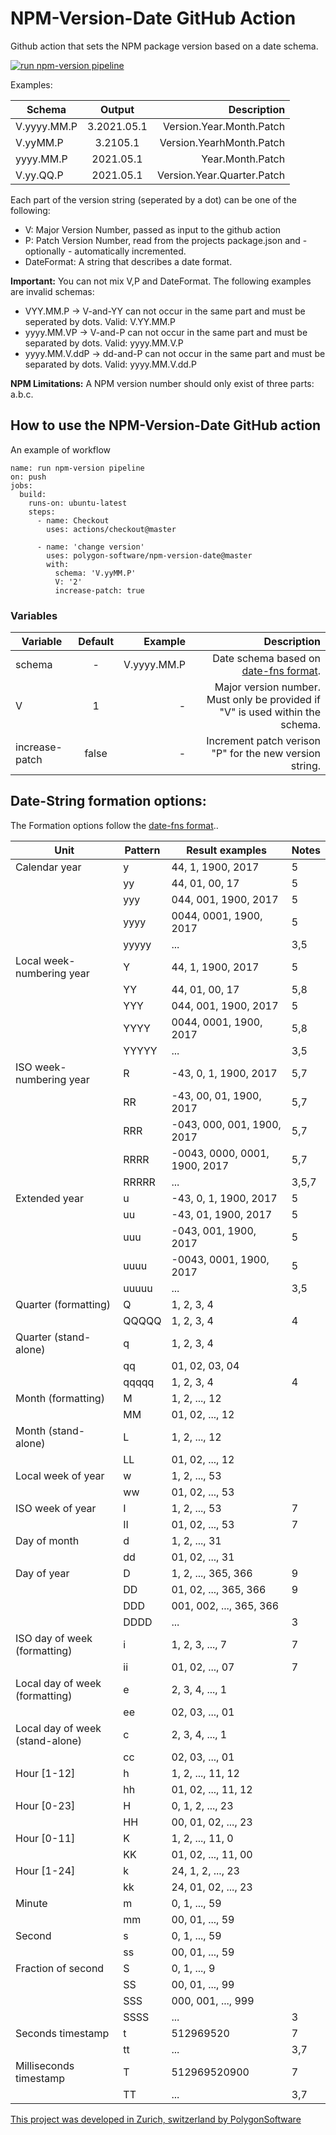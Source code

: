 # NPM-Version-Date GitHub Action  

Github action that sets the NPM package version based on a date schema.

[![run npm-version pipeline](https://github.com/polygon-software/npm-version-date/actions/workflows/main.yml/badge.svg)](https://github.com/polygon-software/npm-version-date/actions/workflows/main.yml)

Examples:

| Schema        | Output        | Description  |
| ------------- |:-------------:| ------------:|
| V.yyyy.MM.P | 3.2021.05.1 | Version.Year.Month.Patch |
| V.yyMM.P | 3.2105.1  | Version.YearhMonth.Patch |
| yyyy.MM.P | 2021.05.1 | Year.Month.Patch |
| V.yy.QQ.P | 2021.05.1 | Version.Year.Quarter.Patch |

Each part of the version string (seperated by a dot) can be one of the following:
- V: Major Version Number, passed as input to the github action
- P: Patch Version Number, read from the projects package.json and - optionally - automatically incremented.
- DateFormat: A string that describes a date format.

**Important:** You can not mix V,P and DateFormat. The following examples are invalid schemas:
- VYY.MM.P -> V-and-YY can not occur in the same part and must be seperated by dots. Valid: V.YY.MM.P
- yyyy.MM.VP -> V-and-P can not occur in the same part and must be separated by dots. Valid: yyyy.MM.V.P
- yyyy.MM.V.ddP -> dd-and-P can not occur in the same part and must be separated by dots. Valid: yyyy.MM.V.dd.P

**NPM Limitations:** A NPM version number should only exist of three parts: a.b.c. 

## How to use the NPM-Version-Date GitHub action

An example of workflow

```
name: run npm-version pipeline
on: push
jobs:
  build:
    runs-on: ubuntu-latest
    steps:
      - name: Checkout
        uses: actions/checkout@master
        
      - name: 'change version'
        uses: polygon-software/npm-version-date@master
        with:
          schema: 'V.yyMM.P'
          V: '2'
          increase-patch: true
```

### Variables

| Variable        | Default           | Example  | Description  |
| ------------- |:-------------:| -----:| -----:|
| schema | - | V.yyyy.MM.P | Date schema based on [date-fns format](https://date-fns.org/v2.21.3/docs/format). |
| V | 1 | - | Major version number. Must only be provided if "V" is used within the schema. |
| increase-patch | false | - | Increment patch verison "P" for the new version string. |


## Date-String formation options:

The Formation options follow the [date-fns format](https://date-fns.org/v2.21.3/docs/format)..

<table>
   <thead>
      <tr>
         <th>Unit</th>
         <th>Pattern</th>
         <th>Result examples</th>
         <th>Notes</th>
      </tr>
   </thead>
   <tbody>
      <tr>
         <td>Calendar year</td>
         <td>y</td>
         <td>44, 1, 1900, 2017</td>
         <td>5</td>
      </tr>
      <tr>
         <td></td>
         <td>yy</td>
         <td>44, 01, 00, 17</td>
         <td>5</td>
      </tr>
      <tr>
         <td></td>
         <td>yyy</td>
         <td>044, 001, 1900, 2017</td>
         <td>5</td>
      </tr>
      <tr>
         <td></td>
         <td>yyyy</td>
         <td>0044, 0001, 1900, 2017</td>
         <td>5</td>
      </tr>
      <tr>
         <td></td>
         <td>yyyyy</td>
         <td>...</td>
         <td>3,5</td>
      </tr>
      <tr>
         <td>Local week-numbering year</td>
         <td>Y</td>
         <td>44, 1, 1900, 2017</td>
         <td>5</td>
      </tr>
      <tr>
         <td></td>
         <td>YY</td>
         <td>44, 01, 00, 17</td>
         <td>5,8</td>
      </tr>
      <tr>
         <td></td>
         <td>YYY</td>
         <td>044, 001, 1900, 2017</td>
         <td>5</td>
      </tr>
      <tr>
         <td></td>
         <td>YYYY</td>
         <td>0044, 0001, 1900, 2017</td>
         <td>5,8</td>
      </tr>
      <tr>
         <td></td>
         <td>YYYYY</td>
         <td>...</td>
         <td>3,5</td>
      </tr>
      <tr>
         <td>ISO week-numbering year</td>
         <td>R</td>
         <td>-43, 0, 1, 1900, 2017</td>
         <td>5,7</td>
      </tr>
      <tr>
         <td></td>
         <td>RR</td>
         <td>-43, 00, 01, 1900, 2017</td>
         <td>5,7</td>
      </tr>
      <tr>
         <td></td>
         <td>RRR</td>
         <td>-043, 000, 001, 1900, 2017</td>
         <td>5,7</td>
      </tr>
      <tr>
         <td></td>
         <td>RRRR</td>
         <td>-0043, 0000, 0001, 1900, 2017</td>
         <td>5,7</td>
      </tr>
      <tr>
         <td></td>
         <td>RRRRR</td>
         <td>...</td>
         <td>3,5,7</td>
      </tr>
      <tr>
         <td>Extended year</td>
         <td>u</td>
         <td>-43, 0, 1, 1900, 2017</td>
         <td>5</td>
      </tr>
      <tr>
         <td></td>
         <td>uu</td>
         <td>-43, 01, 1900, 2017</td>
         <td>5</td>
      </tr>
      <tr>
         <td></td>
         <td>uuu</td>
         <td>-043, 001, 1900, 2017</td>
         <td>5</td>
      </tr>
      <tr>
         <td></td>
         <td>uuuu</td>
         <td>-0043, 0001, 1900, 2017</td>
         <td>5</td>
      </tr>
      <tr>
         <td></td>
         <td>uuuuu</td>
         <td>...</td>
         <td>3,5</td>
      </tr>
      <tr>
         <td>Quarter (formatting)</td>
         <td>Q</td>
         <td>1, 2, 3, 4</td>
         <td></td>
      </tr>
      <tr>
         <td></td>
         <td>QQQQQ</td>
         <td>1, 2, 3, 4</td>
         <td>4</td>
      </tr>
      <tr>
         <td>Quarter (stand-alone)</td>
         <td>q</td>
         <td>1, 2, 3, 4</td>
         <td></td>
      </tr>
      <tr>
         <td></td>
         <td>qq</td>
         <td>01, 02, 03, 04</td>
         <td></td>
      </tr>
      <tr>
         <td></td>
         <td>qqqqq</td>
         <td>1, 2, 3, 4</td>
         <td>4</td>
      </tr>
      <tr>
         <td>Month (formatting)</td>
         <td>M</td>
         <td>1, 2, ..., 12</td>
         <td></td>
      </tr>
      <tr>
         <td></td>
         <td>MM</td>
         <td>01, 02, ..., 12</td>
         <td></td>
      </tr>
      <tr>
         <td>Month (stand-alone)</td>
         <td>L</td>
         <td>1, 2, ..., 12</td>
         <td></td>
      </tr>
      <tr>
         <td></td>
         <td>LL</td>
         <td>01, 02, ..., 12</td>
         <td></td>
      </tr>
      <tr>
         <td>Local week of year</td>
         <td>w</td>
         <td>1, 2, ..., 53</td>
         <td></td>
      </tr>
      <tr>
         <td></td>
         <td>ww</td>
         <td>01, 02, ..., 53</td>
         <td></td>
      </tr>
      <tr>
         <td>ISO week of year</td>
         <td>I</td>
         <td>1, 2, ..., 53</td>
         <td>7</td>
      </tr>
      <tr>
         <td></td>
         <td>II</td>
         <td>01, 02, ..., 53</td>
         <td>7</td>
      </tr>
      <tr>
         <td>Day of month</td>
         <td>d</td>
         <td>1, 2, ..., 31</td>
         <td></td>
      </tr>
      <tr>
         <td></td>
         <td>dd</td>
         <td>01, 02, ..., 31</td>
         <td></td>
      </tr>
      <tr>
         <td>Day of year</td>
         <td>D</td>
         <td>1, 2, ..., 365, 366</td>
         <td>9</td>
      </tr>
      <tr>
         <td></td>
         <td>DD</td>
         <td>01, 02, ..., 365, 366</td>
         <td>9</td>
      </tr>
      <tr>
         <td></td>
         <td>DDD</td>
         <td>001, 002, ..., 365, 366</td>
         <td></td>
      </tr>
      <tr>
         <td></td>
         <td>DDDD</td>
         <td>...</td>
         <td>3</td>
      </tr>
      <tr>
         <td>ISO day of week (formatting)</td>
         <td>i</td>
         <td>1, 2, 3, ..., 7</td>
         <td>7</td>
      </tr>
      <tr>
         <td></td>
         <td>ii</td>
         <td>01, 02, ..., 07</td>
         <td>7</td>
      </tr>
      <tr>
         <td>Local day of week (formatting)</td>
         <td>e</td>
         <td>2, 3, 4, ..., 1</td>
         <td></td>
      </tr>
      <tr>
         <td></td>
         <td>ee</td>
         <td>02, 03, ..., 01</td>
         <td></td>
      </tr>
      <tr>
         <td>Local day of week (stand-alone)</td>
         <td>c</td>
         <td>2, 3, 4, ..., 1</td>
         <td></td>
      </tr>
      <tr>
         <td></td>
         <td>cc</td>
         <td>02, 03, ..., 01</td>
         <td></td>
      </tr>
      <tr>
         <td>Hour [1-12]</td>
         <td>h</td>
         <td>1, 2, ..., 11, 12</td>
         <td></td>
      </tr>
      <tr>
         <td></td>
         <td>hh</td>
         <td>01, 02, ..., 11, 12</td>
         <td></td>
      </tr>
      <tr>
         <td>Hour [0-23]</td>
         <td>H</td>
         <td>0, 1, 2, ..., 23</td>
         <td></td>
      </tr>
      <tr>
         <td></td>
         <td>HH</td>
         <td>00, 01, 02, ..., 23</td>
         <td></td>
      </tr>
      <tr>
         <td>Hour [0-11]</td>
         <td>K</td>
         <td>1, 2, ..., 11, 0</td>
         <td></td>
      </tr>
      <tr>
         <td></td>
         <td>KK</td>
         <td>01, 02, ..., 11, 00</td>
         <td></td>
      </tr>
      <tr>
         <td>Hour [1-24]</td>
         <td>k</td>
         <td>24, 1, 2, ..., 23</td>
         <td></td>
      </tr>
      <tr>
         <td></td>
         <td>kk</td>
         <td>24, 01, 02, ..., 23</td>
         <td></td>
      </tr>
      <tr>
         <td>Minute</td>
         <td>m</td>
         <td>0, 1, ..., 59</td>
         <td></td>
      </tr>
      <tr>
         <td></td>
         <td>mm</td>
         <td>00, 01, ..., 59</td>
         <td></td>
      </tr>
      <tr>
         <td>Second</td>
         <td>s</td>
         <td>0, 1, ..., 59</td>
         <td></td>
      </tr>
      <tr>
         <td></td>
         <td>ss</td>
         <td>00, 01, ..., 59</td>
         <td></td>
      </tr>
      <tr>
         <td>Fraction of second</td>
         <td>S</td>
         <td>0, 1, ..., 9</td>
         <td></td>
      </tr>
      <tr>
         <td></td>
         <td>SS</td>
         <td>00, 01, ..., 99</td>
         <td></td>
      </tr>
      <tr>
         <td></td>
         <td>SSS</td>
         <td>000, 001, ..., 999</td>
         <td></td>
      </tr>
      <tr>
         <td></td>
         <td>SSSS</td>
         <td>...</td>
         <td>3</td>
      </tr>
      <tr>
         <td>Seconds timestamp</td>
         <td>t</td>
         <td>512969520</td>
         <td>7</td>
      </tr>
      <tr>
         <td></td>
         <td>tt</td>
         <td>...</td>
         <td>3,7</td>
      </tr>
      <tr>
         <td>Milliseconds timestamp</td>
         <td>T</td>
         <td>512969520900</td>
         <td>7</td>
      </tr>
      <tr>
         <td></td>
         <td>TT</td>
         <td>...</td>
         <td>3,7</td>
      </tr>
   </tbody>
</table>

[This project was developed in Zurich, switzerland by PolygonSoftware](https://polygon-software.ch/)
